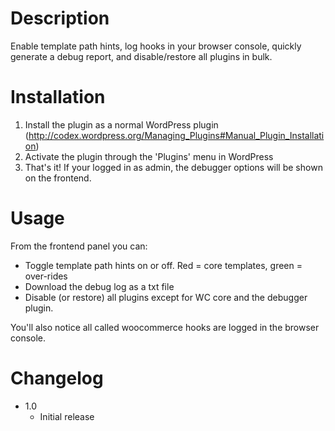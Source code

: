 # Description

Enable template path hints, log hooks in your browser console, quickly generate a debug report, and disable/restore all plugins in bulk.

# Installation

1. Install the plugin as a normal WordPress plugin (http://codex.wordpress.org/Managing_Plugins#Manual_Plugin_Installation)
1. Activate the plugin through the 'Plugins' menu in WordPress
1. That's it! If your logged in as admin, the debugger options will be shown on the frontend.

# Usage
From the frontend panel you can:
* Toggle template path hints on or off. Red = core templates, green = over-rides
* Download the debug log as a txt file
* Disable (or restore) all plugins except for WC core and the debugger plugin.

You'll also notice all called woocommerce hooks are logged in the browser console.

# Changelog 

 - 1.0
   - Initial release